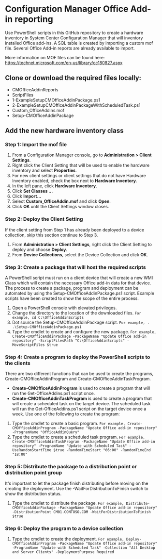 # **Configuration Manager Office Add-in reporting**

Use PowerShell scripts in this GitHub repository to create a hardware inventory in System Center Configuration Manager that will inventory installed Office add-ins. 
A SQL table is created by importing a custom mof file. Several Office Add-in reports are already available to import.

More information on MOF files can be found here: https://technet.microsoft.com/en-us/library/cc180827.aspx

## **Clone or download the required files locally:**
*	CMOfficeAddinReports
*	ScriptFiles
*	1-ExampleSetupCMOfficeAddinPackage.ps1
*	2-ExampleSetupCMOfficeAddinPackageWithScheduledTask.ps1
*	Custom_OfficeAddins.mof
*	Setup-CMOfficeAddinPackage

## Add the new hardware inventory class
### Step 1: Import the mof file
1. From a Configuration Manager console, go to **Administration > Client Settings**.
2. Right click the Client Setting that will be used to enable the hardware inventory and select **Properties**.
3. For new client settings or client settings that do not have Hardware Inventory enabled, check the box next to **Hardware Inventory**.
4. In the left pane, click **Hardware Inventory**.
5. Click **Set Classes ...**
6. Click **Import...**
7. Select **Custom_OfficeAddin.mof** and click **Open**.
8. Click **OK** until the Client Settings window closes. 

### Step 2: Deploy the Client Setting
If the client setting from Step 1 has already been deployed to a device collection, skip this section continue to Step 3.
1. From **Administration > Client Settings**, right click the Client Setting to deploy and choose **Deploy**.
2. From **Device Collections**, select the Device Collection and click **OK**.

### Step 3: Create a package that will host the required scripts
A PowerShell script must run on a client device that will create a new WMI Class which will contain the necessary Office add-in data for that device.
The process to create a package, program and deployment can be automated by using the Setup-CMOfficeAddinPackage.ps1 script. Example scripts have been created to show the scope of the entire process.

1. Open a PowerShell console with elevated privileges.
2. Change the directory to the location of the downloaded files.
	`For example, cd C:\OfficeAddinScripts`
3. Dot source the Setup-CMOfficeAddinPackage script.
	`For example, . .\Setup-CMOfficeAddinPackage.ps1`
4. Type the cmdlet to create and configure the new package.
	`For example, Create-CMOfficeAddinPackage -PackageName "Update Office add-in repository" -ScriptFilesPath "C:\OfficeAddinScripts" -MoveScriptFiles $true`

### Step 4: Create a program to deploy the PowerShell scripts to the clients
There are two different functions that can be used to create the programs, Create-CMOfficeAddinProgram and Create-CMOfficeAddinTaskProgram.
* **Create-CMOfficeAddinProgram** is used to create a program that will run the Get-OfficeAddins.ps1 script once.
* **Create-CMOfficeAddinTaskProgram** is used to create a program that will create a scheduled task on the target device. The scheduled task will run the Get-OfficeAddins.ps1 script on the target device once a week.
Use one of the following to create the program:

1. Type the cmdlet to create a basic program.
	`For example, Create-CMOfficeAddinProgram -PackageName "Update Office add-in repository" -ProgramName "OfficeAddinQuery"`
2. Type the cmdlet to create a scheduled task program.
	`For example, Create-CMOfficeAddinTaskProgram -PackageName "Update Office add-in repository" -ProgramName "Update with Scheduled Task" -UseRandomStartTime $true -RandomTimeStart "06:00" -RandomTimeEnd "18:00"`

### Step 5: Distribute the package to a distribution point or distribution point group
It's important to let the package finish distributing before moving on the creating the deployment. Use the -WaitForDistributionToFinish switch to show the distribution status.

1. Type the cmdlet to distribute the package.
	`For example, Distribute-CMOfficeAddinPackage -PackageName "Update Office add-in repository" -DistributionPoint CM01.CONTOSO.COM -WaitForDistributionToFinish $true`

### Step 6: Deploy the program to a device collection
1. Type the cmdlet to create the deployment.
	`For example, Deploy-CMOfficeAddinProgram -PackageName "Update Office add-in repository" -ProgramName "Update with Scheduled Task" -Collection "All Desktop and Server Clients" -DeploymentPurpose Required`
